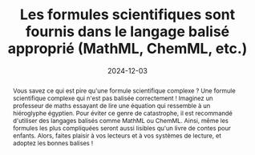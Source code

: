 ---
title: Les formules scientifiques sont fournis dans le langage balisé approprié  (MathML, ChemML, etc.) 
abstract: "Vous savez ce qui est pire qu'une formule scientifique complexe&nbsp;? Une formule scientifique complexe qui n'est pas balisée correctement&nbsp;! Imaginez un professeur de maths essayant de lire une équation qui ressemble à un hiéroglyphe égyptien. Pour éviter ce genre de catastrophe, il est recommandé d'utiliser des langages balisés comme MathML ou ChemML. Ainsi, même les formules les plus compliquées seront aussi lisibles qu'un livre de contes pour enfants. Alors, faites plaisir à vos lecteurs et à vos systèmes de lecture, et adoptez les bonnes balises&nbsp;!"
categories: ["contenus"]
agrege: O0000-E081
opquast: 'N/A'
indiceebook: '81'
description: "Règle n° 081"
before: "080"
weight: "081"
after: "082"
actif: '1'
layout: rules
date: 2024-12-03
tags: ["Accessibilité", "Interopérabilité", "Utilisabilité", "Lisibilité"]
objectif: ["Assurer l'accessibilité des formules scientifiques&nbsp;: Pour garantir que les formules scientifiques sont lisibles et compréhensibles par tous les utilisateurs.", "
Utiliser des langages balisés standardisés&nbsp;: Pour garantir la compatibilité et l'interopérabilité des formules scientifiques."]
Meo: ["Les formules scientifiques doivent être balisées en MathML ou ChemML"]
Controle: ["Vérifier que toutes les formules scientifiques sont balisées en MathML ou ChemML"]
epubcheck: false
ace: false
humancheck: true
ReadiumGoToolkit: 
Source: ["SNE"]
Referentiel: ["[Web Content Accessibility Guidelines (WCAG)](https://www.w3.org/WAI/standards-guidelines/wcag/)"]
steps: ["Conception", "Fabrication"]
---